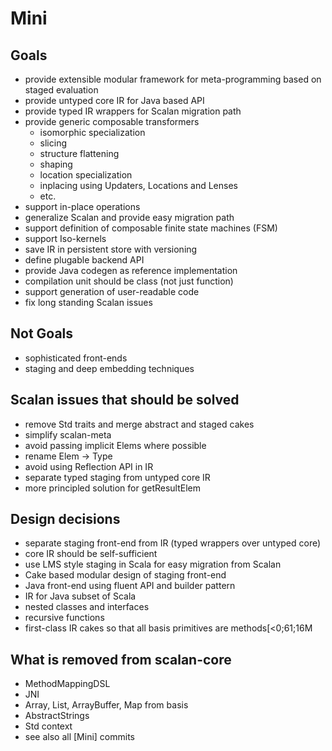 
Mini
====

Goals
-----
- provide extensible modular framework for meta-programming based on staged evaluation
- provide untyped core IR for Java based API
- provide typed IR wrappers for Scalan migration path
- provide generic composable transformers
    - isomorphic specialization
    - slicing
    - structure flattening
    - shaping
    - location specialization
    - inplacing using Updaters, Locations and Lenses
    - etc.
- support in-place operations
- generalize Scalan and provide easy migration path 
- support definition of composable finite state machines (FSM)
- support Iso-kernels
- save IR in persistent store with versioning
- define plugable backend API
- provide Java codegen as reference implementation
- compilation unit should be class (not just function)
- support generation of user-readable code
- fix long standing Scalan issues

Not Goals
---------
- sophisticated front-ends
- staging and deep embedding techniques 

Scalan issues that should be solved
------------------------------
- remove Std traits and merge abstract and staged cakes
- simplify scalan-meta
- avoid passing implicit Elems where possible
- rename Elem -> Type
- avoid using Reflection API in IR
- separate typed staging from untyped core IR 
- more principled solution for getResultElem

Design decisions
----------------
- separate staging front-end from IR (typed wrappers over untyped core)
- core IR should be self-sufficient
- use LMS style staging in Scala for easy migration from Scalan
- Cake based modular design of staging front-end
- Java front-end using fluent API and builder pattern
- IR for Java subset of Scala
- nested classes and interfaces
- recursive functions
- first-class IR cakes so that all basis primitives are methods[<0;61;16M

What is removed from scalan-core
--------------------------------
- MethodMappingDSL
- JNI
- Array, List, ArrayBuffer, Map from basis
- AbstractStrings
- Std context
- see also all [Mini] commits


